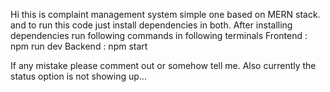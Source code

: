 Hi this is complaint management system simple one based on MERN stack.
 and to run this code just install dependencies in both.
 After installing dependencies run following commands in following terminals
 Frontend : npm run dev
 Backend : npm start

 If any mistake please comment out or somehow tell me. Also currently the status option is not showing up...
 

